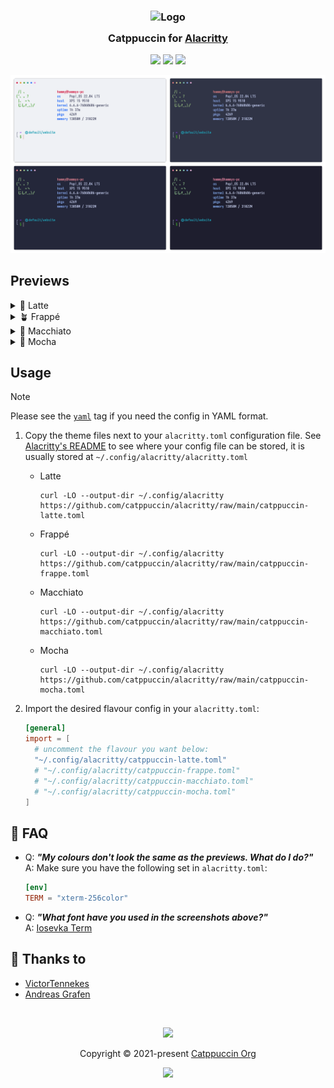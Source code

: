 <h3 align="center">
	<img src="https://raw.githubusercontent.com/catppuccin/catppuccin/main/assets/logos/exports/1544x1544_circle.png" width="100" alt="Logo"/><br/>
	<img src="https://raw.githubusercontent.com/catppuccin/catppuccin/main/assets/misc/transparent.png" height="30" width="0px"/>
	Catppuccin for <a href="https://github.com/alacritty/alacritty">Alacritty</a>
	<img src="https://raw.githubusercontent.com/catppuccin/catppuccin/main/assets/misc/transparent.png" height="30" width="0px"/>
</h3>

<p align="center">
    <a href="https://github.com/catppuccin/alacritty/stargazers"><img src="https://img.shields.io/github/stars/catppuccin/alacritty?colorA=363a4f&colorB=b7bdf8&style=for-the-badge"></a>
    <a href="https://github.com/catppuccin/alacritty/issues"><img src="https://img.shields.io/github/issues/catppuccin/alacritty?colorA=363a4f&colorB=f5a97f&style=for-the-badge"></a>
    <a href="https://github.com/catppuccin/alacritty/contributors"><img src="https://img.shields.io/github/contributors/catppuccin/alacritty?colorA=363a4f&colorB=a6da95&style=for-the-badge"></a>
</p>

<p align="center">
  <img src="assets/preview.webp"/>
</p>

## Previews

<details>
  <summary>🌻 Latte</summary>
  <img src="assets/latte.webp"/>
</details>
<details>
  <summary>🪴 Frappé</summary>
  <img src="assets/frappe.webp"/>
</details>
<details>
  <summary>🌺 Macchiato</summary>
  <img src="assets/macchiato.webp"/>
</details>
<details>
  <summary>🌿 Mocha</summary>
  <img src="assets/mocha.webp"/>
</details>

## Usage

> [!NOTE]  
> Please see the [`yaml`](https://github.com/catppuccin/alacritty/tree/yaml) tag if you need the config in YAML format.

1. Copy the theme files next to your `alacritty.toml` configuration file.
   See [Alacritty's README](https://github.com/alacritty/alacritty#configuration) to see where your config file can be
   stored, it is usually stored at `~/.config/alacritty/alacritty.toml`

    - Latte
      ```shell
      curl -LO --output-dir ~/.config/alacritty https://github.com/catppuccin/alacritty/raw/main/catppuccin-latte.toml
      ```

    - Frappé
      ```shell
      curl -LO --output-dir ~/.config/alacritty https://github.com/catppuccin/alacritty/raw/main/catppuccin-frappe.toml
      ```

    - Macchiato
      ```shell
      curl -LO --output-dir ~/.config/alacritty https://github.com/catppuccin/alacritty/raw/main/catppuccin-macchiato.toml
      ```

    - Mocha
      ```shell
      curl -LO --output-dir ~/.config/alacritty https://github.com/catppuccin/alacritty/raw/main/catppuccin-mocha.toml
      ```

2. Import the desired flavour config in your `alacritty.toml`:

    ```toml
    [general]
    import = [
      # uncomment the flavour you want below:
      "~/.config/alacritty/catppuccin-latte.toml"
      # "~/.config/alacritty/catppuccin-frappe.toml"
      # "~/.config/alacritty/catppuccin-macchiato.toml"
      # "~/.config/alacritty/catppuccin-mocha.toml"
    ]
    ```

## 🙋 FAQ

- Q: **_"My colours don't look the same as the previews. What do I do?"_**\
  A: Make sure you have the following set in `alacritty.toml`:

  ```toml
  [env]
  TERM = "xterm-256color"
  ```

- Q: **_"What font have you used in the screenshots above?"_**\
  A: [Iosevka Term](https://typeof.net/Iosevka/)

## 💝 Thanks to

- [VictorTennekes](https://github.com/VictorTennekes)
- [Andreas Grafen](https://github.com/andreasgrafen)

&nbsp;

<p align="center"><img src="https://raw.githubusercontent.com/catppuccin/catppuccin/main/assets/footers/gray0_ctp_on_line.svg?sanitize=true" /></p>
<p align="center">Copyright &copy; 2021-present <a href="https://github.com/catppuccin" target="_blank">Catppuccin Org</a>
<p align="center"><a href="https://github.com/catppuccin/catppuccin/blob/main/LICENSE"><img src="https://img.shields.io/static/v1.svg?style=for-the-badge&label=License&message=MIT&logoColor=d9e0ee&colorA=363a4f&colorB=b7bdf8"/></a></p>
